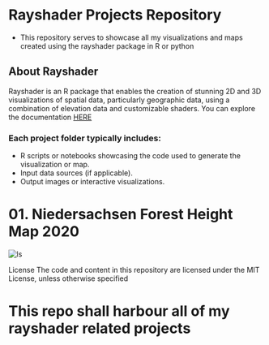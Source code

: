# Rayshader Projects Repository
 * This repository serves to showcase all my visualizations and maps created using the rayshader package in R or python

## About Rayshader
Rayshader is an R package that enables the creation of stunning 2D and 3D visualizations of spatial data, particularly geographic data, using a combination of elevation data and customizable shaders. You can explore the documentation [HERE](https://www.rayshader.com/)

### Each project folder typically includes:

* R scripts or notebooks showcasing the code used to generate the visualization or map.
* Input data sources (if applicable).
* Output images or interactive visualizations.

# 01. Niedersachsen Forest Height Map 2020
![ls]()


License
The code and content in this repository are licensed under the MIT License, unless otherwise specified
# This repo shall harbour all of my rayshader related projects
